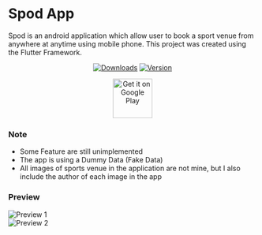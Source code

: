 # Spod App

Spod is an android application which allow user to book a sport venue from anywhere at anytime using mobile phone. This project was created using the Flutter Framework. 


<div align="center">


[![Downloads](https://PlayBadges.pavi2410.me/badge/downloads?id=com.mikirinkode.spod)](https://play.google.com/store/apps/details?id=com.mikirinkode.spod)
 [![Version](https://img.shields.io/github/v/release/mikirinkode/sports_venue_booking_app?include_prereleases&sort=semver)](https://github.com/mikirinkode/sports_venue_booking_app/releases/latest)


[<img src="https://play.google.com/intl/en_us/badges/static/images/badges/en_badge_web_generic.png"
      alt='Get it on Google Play'
      height="80">](https://play.google.com/store/apps/details?id=com.mikirinkode.spod)

<div align="left">

### Note
- Some Feature are still unimplemented
- The app is using a Dummy Data (Fake Data)
- All images of sports venue in the application are not mine, but I also include the author of each image in the app

### Preview
<img src="https://raw.githubusercontent.com/mikirinkode/sports_field_booking_app/master/assets/spod_showcase_1.png" alt="Preview 1">
<br>
<img src="https://raw.githubusercontent.com/mikirinkode/sports_field_booking_app/master/assets/spod_showcase_2.png" alt="Preview 2">
